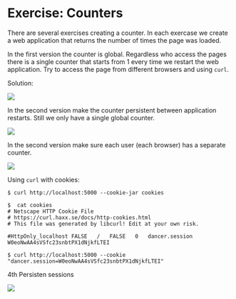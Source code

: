 # Exercise: Counters

There are several exercises creating a counter. In each exercase we create a web application that returns the number of times the page was loaded.

In the first version the counter is global. Regardless who access the pages there is a single counter that starts from 1 every time we restart the web application. Try to access the page from different browsers and using `curl`.

Solution:

![](code/count_till_restart.psgi)

In the second version make the counter persistent between application restarts. Still we only have a single global counter.

![](code/count_persistent.psgi)

In the second version make sure each user (each browser) has a separate counter.

![](code/count_session_till_restart.psgi)


Using `curl` with cookies:

```
$ curl http://localhost:5000 --cookie-jar cookies
```

```
$  cat cookies
# Netscape HTTP Cookie File
# https://curl.haxx.se/docs/http-cookies.html
# This file was generated by libcurl! Edit at your own risk.

#HttpOnly_localhost	FALSE	/	FALSE	0	dancer.session	W0eoNwAA4sVSfc23snbtPX1dNjkfLTEI
```

```
$ curl http://localhost:5000 --cookie "dancer.session=W0eoNwAA4sVSfc23snbtPX1dNjkfLTEI"
```

4th Persisten sessions

![](code/count_session_persistent.psgi)


